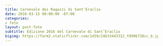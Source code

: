 ```yaml
---
title: Carnevale dei Ragazzi di Sant'Eraclio
date: 2016-03-15 00:00:00 -07:00
categories:
- foto
layout: post-foto
subtitle: Edizione 2016 del Carnevale di Sant’Eraclio
bigimg: https://farm2.staticflickr.com/1459/24633443312_fd906738cc_b.jpg
---
```


<div class="flickr-album-contaier" data-photoset="72157664131913956"></div>